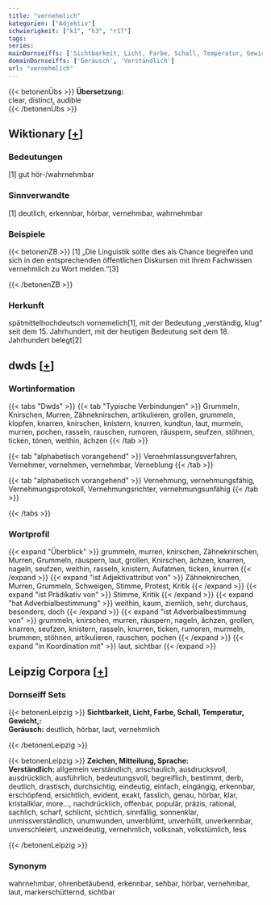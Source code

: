 ```yaml
---
title: "vernehmlich"
kategorien: ["Adjektiv"]
schwierigkeit: ["k1", "h3", "r17"]
tags:
series:
mainDornseiffs: ['Sichtbarkeit, Licht, Farbe, Schall, Temperatur, Gewicht,', 'Zeichen, Mitteilung, Sprache']
domainDornseiffs: ['Geräusch', 'Verständlich']
url: "vernehmlich"
---
```


{{< betonenÜbs >}}
**Übersetzung:**  
clear, distinct, audible  
{{< /betonenÜbs >}}

## Wiktionary [[+](https://de.wiktionary.org/wiki/vernehmlich)]

### Bedeutungen
[1] gut hör-/wahrnehmbar  

### Sinnverwandte
[1] deutlich, erkennbar, hörbar, vernehmbar, wahrnehmbar  

### Beispiele
{{< betonenZB >}}
[1] „Die Linguistik sollte dies als Chance begreifen und sich in den entsprechenden öffentlichen Diskursen mit ihrem Fachwissen vernehmlich zu Wort melden.“[3]  

{{< /betonenZB >}}
### Herkunft
spätmittelhochdeutsch vornemelich[1], mit der Bedeutung „verständig, klug“ seit dem 15. Jahrhundert, mit der heutigen Bedeutung seit dem 18. Jahrhundert belegt[2]  



## dwds [[+](https://www.dwds.de/wb/vernehmlich)]

### Wortinformation
{{< tabs "Dwds" >}}
{{< tab "Typische Verbindungen" >}}
Grummeln, Knirschen, Murren, Zähneknirschen, artikulieren, grollen, grummeln, klopfen, knarren, knirschen, knistern, knurren, kundtun, laut, murmeln, murren, pochen, rasseln, rauschen, rumoren, räuspern, seufzen, stöhnen, ticken, tönen, weithin, ächzen
{{< /tab >}}

{{< tab "alphabetisch vorangehend" >}}
Vernehmlassungsverfahren, Vernehmer, vernehmen, vernehmbar, Verneblung
{{< /tab >}}

{{< tab "alphabetisch vorangehend" >}}
Vernehmung, vernehmungsfähig, Vernehmungsprotokoll, Vernehmungsrichter, vernehmungsunfähig
{{< /tab >}}

{{< /tabs >}}

### Wortprofil
{{< expand "Überblick" >}} grummeln, murren, knirschen, Zähneknirschen, Murren, Grummeln, räuspern, laut, grollen, Knirschen, ächzen, knarren, nageln, seufzen, weithin, rasseln, knistern, Aufatmen, ticken, knurren {{< /expand >}}
{{< expand "ist Adjektivattribut von" >}} Zähneknirschen, Murren, Grummeln, Schweigen, Stimme, Protest, Kritik {{< /expand >}}
{{< expand "ist Prädikativ von" >}} Stimme, Kritik {{< /expand >}}
{{< expand "hat Adverbialbestimmung" >}} weithin, kaum, ziemlich, sehr, durchaus, besonders, doch {{< /expand >}}
{{< expand "ist Adverbialbestimmung von" >}} grummeln, knirschen, murren, räuspern, nageln, ächzen, grollen, knarren, seufzen, knistern, rasseln, knurren, ticken, rumoren, murmeln, brummen, stöhnen, artikulieren, rauschen, pochen {{< /expand >}}
{{< expand "in Koordination mit" >}} laut, sichtbar {{< /expand >}}

## Leipzig Corpora [[+](https://corpora.uni-leipzig.de/en/res?word=vernehmlich&corpusId=deu_newscrawl-public_2018)]

### Dornseiff Sets
{{< betonenLeipzig >}}
**Sichtbarkeit, Licht, Farbe, Schall, Temperatur, Gewicht,:**  
**Geräusch:** deutlich, hörbar, laut, vernehmlich  

{{< /betonenLeipzig >}}


{{< betonenLeipzig >}}
**Zeichen, Mitteilung, Sprache:**  
**Verständlich:** allgemein verständlich, anschaulich, ausdrucksvoll, ausdrücklich, ausführlich, bedeutungsvoll, begreiflich, bestimmt, derb, deutlich, drastisch, durchsichtig, eindeutig, einfach, eingängig, erkennbar, erschöpfend, ersichtlich, evident, exakt, fasslich, genau, hörbar, klar, kristallklar, more..., nachdrücklich, offenbar, populär, präzis, rational, sachlich, scharf, schlicht, sichtlich, sinnfällig, sonnenklar, unmissverständlich, unumwunden, unverblümt, unverhüllt, unverkennbar, unverschleiert, unzweideutig, vernehmlich, volksnah, volkstümlich, less  

{{< /betonenLeipzig >}}

### Synonym
wahrnehmbar, ohrenbetäubend, erkennbar, sehbar, hörbar, vernehmbar, laut, markerschütternd, sichtbar

